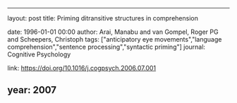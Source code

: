 ---
layout: post
title: Priming ditransitive structures in comprehension

date: 1996-01-01 00:00
author: Arai, Manabu and van Gompel, Roger PG and Scheepers, Christoph
tags: ["anticipatory eye movements","language comprehension","sentence processing","syntactic priming"]
journal: Cognitive Psychology

link: https://doi.org/10.1016/j.cogpsych.2006.07.001

year: 2007
-----